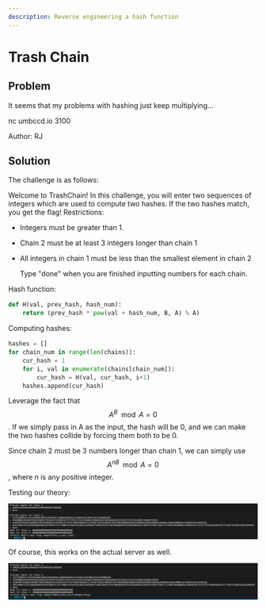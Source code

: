 ```yaml
---
description: Reverse engineering a hash function
---
```


# Trash Chain

## Problem

It seems that my problems with hashing just keep multiplying...

nc umbccd.io 3100

Author: RJ

## Solution

The challenge is as follows:

Welcome to TrashChain! In this challenge, you will enter two sequences of integers which are used to compute two hashes. If the two hashes match, you get the flag! Restrictions:

* Integers must be greater than 1.
* Chain 2 must be at least 3 integers longer than chain 1
* All integers in chain 1 must be less than the smallest element in chain 2

  Type "done" when you are finished inputting numbers for each chain.

Hash function:

```python
def H(val, prev_hash, hash_num):
    return (prev_hash * pow(val + hash_num, B, A) % A)
```

Computing hashes:

```python
hashes = []
for chain_num in range(len(chains)):
    cur_hash = 1
    for i, val in enumerate(chains[chain_num]):
        cur_hash = H(val, cur_hash, i+1)
    hashes.append(cur_hash)
```

Leverage the fact that $$A^B\mod{A}=0$$. If we simply pass in A as the input, the hash will be 0, and we can make the two hashes collide by forcing them both to be 0.

Since chain 2 must be 3 numbers longer than chain 1, we can simply use $$A^{nB}\mod{A}=0$$, where _n_ is any positive integer.

Testing our theory:

![](../../.gitbook/assets/45886a12081e4ee0995fad3e6673d973.png)

Of course, this works on the actual server as well.

![](../../.gitbook/assets/ab21faaa1ef041e4aa56aa64064128ef.png)

